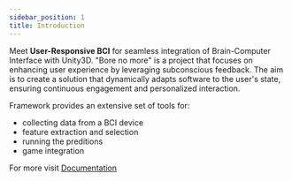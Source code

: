 ```yaml
---
sidebar_position: 1
title: Introduction
---
```


Meet **User-Responsive BCI** for seamless integration of Brain-Computer Interface with Unity3D.
"Bore no more" is a project that focuses on enhancing user experience by leveraging subconscious feedback. The aim is to create a solution that dynamically adapts software to the user's state, ensuring continuous engagement and personalized interaction.

Framework provides an extensive set of tools for:
- collecting data from a BCI device
- feature extraction and selection
- running the preditions
- game integration

For more visit [Documentation](/BoreNoMore/docs/Docs/)
